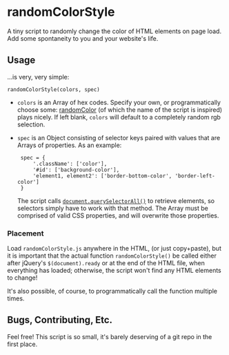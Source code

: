 # randomColorStyle

A tiny script to randomly change the color of HTML elements on page load.  Add
some spontaneity to you and your website's life.

## Usage

...is very, very simple:

    randomColorStyle(colors, spec)

 - `colors` is an Array of hex codes. Specify your own, or programmatically
     choose some: [randomColor](https://github.com/davidmerfield/randomColor)
     (of which the name of the script is inspired) plays nicely. If left blank,
     `colors` will default to a completely random rgb selection.
 - `spec` is an Object consisting of selector keys paired with values that are
     Arrays of properties. As an example:

        spec = {
            '.className': ['color'],
            '#id': ['background-color'],
            'element1, element2': ['border-bottom-color', 'border-left-color']
        }

    The script calls
    [`document.querySelectorAll()`](https://developer.mozilla.org/en-US/docs/Web/API/Document.querySelectorAll)
    to retrieve elements, so selectors simply have to work with that method.
    The Array must be comprised of valid CSS properties, and will overwrite
    those properties.

### Placement

Load `randomColorStyle.js` anywhere in the HTML, (or just copy+paste), but it
is important that the actual function `randomColorStyle()` be called either
after jQuery's `$(document).ready` or at the end of the HTML file, when
everything has loaded; otherwise, the script won't find any HTML elements to
change!

It's also possible, of course, to programmatically call the function multiple
times.

## Bugs, Contributing, Etc.

Feel free! This script is so small, it's barely deserving of a git repo in the
first place.
